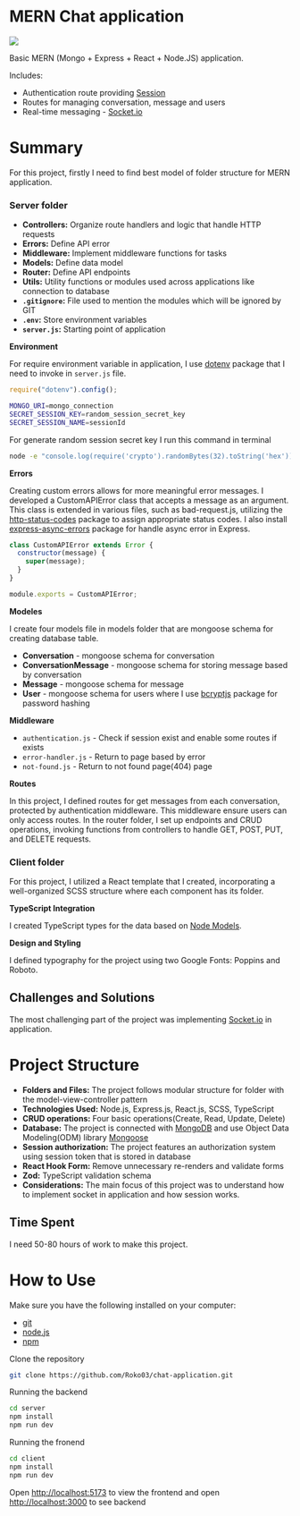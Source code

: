 # MERN Chat application

![](./public/node-code-school.gif)

Basic MERN (Mongo + Express + React + Node.JS) application.

Includes:
- Authentication route providing [Session](https://expressjs.com/en/resources/middleware/session.html)
- Routes for managing conversation, message and users
- Real-time messaging - [Socket.io](https://socket.io/)

# Summary

For this project, firstly I need to find best model of folder structure for MERN application. 

### Server folder
- **Controllers:** Organize route handlers and logic that handle HTTP requests
- **Errors:** Define API error
- **Middleware:** Implement middleware functions for tasks
- **Models:** Define data model 
- **Router:** Define API endpoints
- **Utils:** Utility functions or modules used across applications like connection to database
- **`.gitignore`:** File used to mention the modules which will be ignored by GIT
- **`.env`:** Store environment variables
- **`server.js`:** Starting point of application

**Environment**

For require environment variable in application, I use [dotenv](https://www.npmjs.com/package/dotenv) package that I need to invoke in `server.js` file.

```javascript
require("dotenv").config();
```

```bash
MONGO_URI=mongo_connection
SECRET_SESSION_KEY=random_session_secret_key
SECRET_SESSION_NAME=sessionId
```

For generate random session secret key I run this command in terminal

```bash
node -e "console.log(require('crypto').randomBytes(32).toString('hex'))"

```

**Errors**

Creating custom errors allows for more meaningful error messages. I developed a CustomAPIError class that accepts a message as an argument. This class is extended in various files, such as bad-request.js, utilizing the [http-status-codes](https://www.npmjs.com/package/http-status-codes) package to assign appropriate status codes. I also install [express-async-errors](https://www.npmjs.com/package/express-async-errors) package for handle async error in Express.

```javascript
class CustomAPIError extends Error {
  constructor(message) {
    super(message);
  }
}

module.exports = CustomAPIError;
```

**Modeles**

I create four models file in models folder that are mongoose schema for creating database table.
- **Conversation** - mongoose schema for conversation
- **ConversationMessage** - mongoose schema for storing message based by conversation
- **Message** - mongoose schema for message
- **User** - mongoose schema for users where I use [bcryptjs](https://www.npmjs.com/package/bcryptjs) package for password hashing

**Middleware**
- `authentication.js` - Check if session exist and enable some routes if exists
- `error-handler.js` - Return to page based by error
- `not-found.js` - Return to not found page(404) page

**Routes**

In this project, I defined routes for get messages from each conversation, protected by authentication middleware. This middleware ensure users can only access routes. In the router folder, I set up endpoints and CRUD operations, invoking functions from controllers to handle GET, POST, PUT, and DELETE requests.

### Client folder

For this project, I utilized a React template that I created, incorporating a well-organized SCSS structure where each component has its folder.

**TypeScript Integration**

I created TypeScript types for the data based on [Node Models](https://github.com/Roko03/chat-application/tree/main/server/models).

**Design and Styling**

I defined typography for the project using two Google Fonts: Poppins and Roboto.

## Challenges and Solutions

The most challenging part of the project was implementing [Socket.io]() in application.

# Project Structure
- **Folders and Files:** The project follows modular structure for folder with the model-view-controller pattern
- **Technologies Used:** Node.js, Express.js, React.js, SCSS, TypeScript
- **CRUD operations:** Four basic operations(Create, Read, Update, Delete)
- **Database:** The project is connected with [MongoDB](https://www.mongodb.com/) and use Object Data Modeling(ODM) library [Mongoose](https://mongoosejs.com/)
- **Session authorization:** The project features an authorization system using session token that is stored in database
- **React Hook Form:** Remove unnecessary re-renders and validate forms 
- **Zod:** TypeScript validation schema
- **Considerations:** The main focus of this project was to understand how to implement socket in application and how session works.

## Time Spent

I need 50-80 hours of work to make this project.

# How to Use
Make sure you have the following installed on your computer:

- [git](https://git-scm.com/)
- [node.js](https://nodejs.org/en)
- [npm](https://www.npmjs.com/)

Clone the repository

```bash
git clone https://github.com/Roko03/chat-application.git
```
Running the backend
```bash
cd server
npm install
npm run dev
```

Running the fronend
```bash
cd client
npm install
npm run dev
```

Open [http://localhost:5173](http://localhost:5173) to view the frontend and open [http://localhost:3000](http://localhost:3000) to see backend
